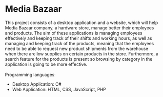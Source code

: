 # Media Bazaar
This project consists of a desktop application and a website, which will help Media Bazaar company, a hardware store, manage better their employees and products.
The aim of these applications is managing employees effectively and keeping track of their shifts and working hours, as well as managing and keeping track of the products, meaning that the employees need to be able to request new product shipments from the warehouse when there are low supplies on certain products in the store. Furthermore, a search feature for the products is present so browsing by category in the application is going to be more effective.
<br>
<br>
Programming languages: 
- Desktop Application: C#
- Web Application: HTML, CSS, JavaScript, PHP
